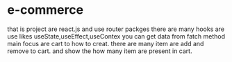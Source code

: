 # e-commerce
that is project are react.js and use router packges
there are many hooks are use likes useState,useEffect,useContex
you can get data from fatch method 
main focus are cart to how to creat.
there are many item are add and remove to cart.
and show the how many item are present in cart.
